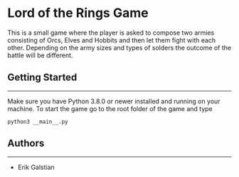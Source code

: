 # Lord of the Rings Game
This is a small game where the player is asked to compose two armies consisting of Orcs, Elves and Hobbits and then let them fight with each other. Depending on the army sizes and types of solders the outcome of the battle will be different.

## Getting Started
---
Make sure you have Python 3.8.0 or newer installed and running on your machine. To start the game go to the root folder of the game and type
```
python3 __main__.py
```
## Authors
---
* Erik Galstian
